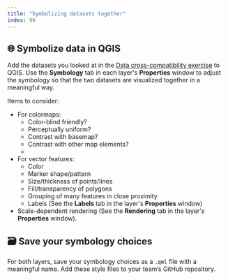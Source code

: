 ```yaml
---
title: "Symbolizing datasets together"
index: 90
---
```


## 🌐 Symbolize data in QGIS


Add the datasets you looked at in the [Data cross-compatibility
exercise](./data-compatibility.md) to QGIS. Use the **Symbology** tab in
each layer's **Properties** window to adjust the symbology so that the two
datasets are visualized together in a meaningful way.

Items to consider: 

* For colormaps: 
  * Color-blind friendly? 
  * Perceptually uniform?
  * Contrast with basemap?
  * Contrast with other map elements?
  * 
* For vector features:
  <!-- alex ignore color -->
  * Color
  * Marker shape/pattern
  * Size/thickness of points/lines
  * Fill/transparency of polygons
  * Grouping of many features in close proximity
  * Labels (See the **Labels** tab in the layer's **Properties** window)
* Scale-dependent rendering (See the **Rendering** tab in the layer's
  **Properties** window).


##  🗃️ Save your symbology choices

For both layers, save your symbology choices as a `.qml` file with a meaningful
name. Add these style files to your team’s GitHub repository.
